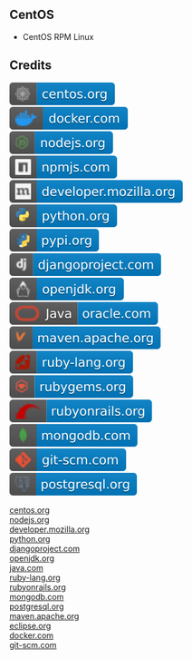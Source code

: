 CentOS
------

- CentOS RPM Linux

Credits
-------
[![image](
Credits/centos.org.svg?raw=true)](https://centos.org/)  
[![image](
Credits/docker.com.svg?raw=true)](https://docker.com/)  
[![image](
Credits/nodejs.org.svg?raw=true)](https://nodejs.org/)  
[![image](
Credits/npmjs.com.svg?raw=true)](https://npmjs.com/)  
[![image](
Credits/developer.mozilla.org.svg?raw=true)](https://developer.mozilla.org/)  
[![image](
Credits/python.org.svg?raw=true)](https://python.org/)  
[![image](
Credits/pypi.org.svg?raw=true)](https://pypi.org/)  
[![image](
Credits/djangoproject.com.svg?raw=true)](https://djangoproject.com/)  
[![image](
Credits/openjdk.org.svg?raw=true)](https://openjdk.org/)  
[![image](
Credits/Java-oracle.com.svg?raw=true)](https://oracle.com/java/)  
[![image](
Credits/maven.apache.org.svg?raw=true)](https://maven.apache.org/)  
[![image](
Credits/ruby-lang.org.svg?raw=true)](https://ruby-lang.org/)  
[![image](
Credits/rubygems.org.svg?raw=true)](https://rubygems.org/)  
[![image](
Credits/rubyonrails.org.svg?raw=true)](https://rubyonrails.org/)  
[![image](
Credits/mongodb.com.svg?raw=true)](https://mongodb.com/)  
[![image](
Credits/git-scm.com.svg?raw=true)](https://git-scm.com)  
[![image](
Credits/postgresql.org.svg?raw=true)](https://postgresql.org/)  


[centos.org](https://centos.org/)  
[nodejs.org](https://nodejs.org/)  
[developer.mozilla.org](https://developer.mozilla.org/)  
[python.org](https://python.org/)  
[djangoproject.com](https://djangoproject.com/)  
[openjdk.org](https://openjdk.org/)  
[java.com](https://java.com/)  
[ruby-lang.org](https://ruby-lang.org/)  
[rubyonrails.org](https://rubyonrails.org/)  
[mongodb.com](https://mongodb.com/)  
[postgresql.org](https://postgresql.org/)  
[maven.apache.org](https://maven.apache.org/)  
[eclipse.org](https://eclipse.org/)  
[docker.com](https://docker.com/)  
[git-scm.com](https://git-scm.com/)

